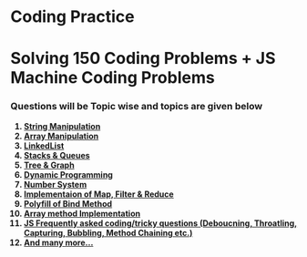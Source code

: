 # Coding Practice
# Solving 150 Coding Problems + JS Machine Coding Problems

<h3> Questions will be Topic wise and topics are given below </h3>

<strong>
  <ol>
    <li><a href="https://github.com/smrkhan21/coding/tree/String">String Manipulation</a></li>
    <li><a href="#">Array Manipulation</a></li>
    <li><a href="#">LinkedList</a></li>
    <li><a href="#">Stacks & Queues</a></li>
    <li><a href="#">Tree & Graph</a></li>
    <li><a href="#">Dynamic Programming</a></li>
    <li><a href="#">Number System</a></li>
    <li><a href="#">Implementaion of Map, Filter & Reduce</a></li>
    <li><a href="#">Polyfill of Bind Method</a></li>
    <li><a href="#">Array method Implementation</a></li>
    <li><a href="#">JS Frequently asked coding/tricky questions (Deboucning, Throatling, Capturing, Bubbling, Method Chaining etc.)</a></li>
    <li><a href="#">And many more...</a></li>
  </ol>
</strong>
